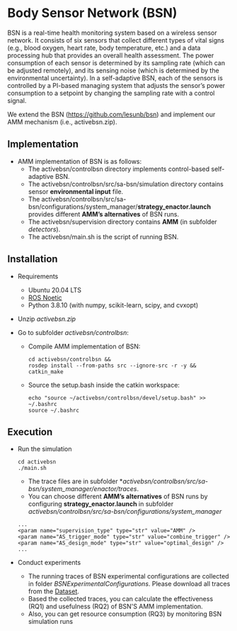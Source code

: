 # Body Sensor Network (BSN)
BSN is a real-time health monitoring system based on a wireless sensor network. It consists of six sensors that collect different types of vital signs (e.g., blood oxygen, heart rate, body temperature, etc.) and a data processing hub that provides an overall health assessment. The power consumption of each sensor is determined by its sampling rate (which can be adjusted remotely), and its sensing
noise (which is determined by the environmental uncertainty). In a self-adaptive BSN, each of the sensors is controlled by a PI-based managing system that adjusts the sensor’s power consumption to a setpoint by changing the sampling rate with a control signal.

We extend the BSN (https://github.com/lesunb/bsn) and implement our AMM mechanism (i.e., activebsn.zip).


## Implementation
* AMM implementation of BSN is as follows:
	* The activebsn/controlbsn directory implements control-based self-adaptive BSN.
	* The activebsn/controlbsn/src/sa-bsn/simulation directory contains sensor **environmental input** file.
	* The activebsn/controlbsn/src/sa-bsn/configurations/system_manager/**strategy_enactor.launch** provides different **AMM’s alternatives** of BSN runs.
	* The activebsn/supervision directory contains **AMM** (in subfolder *detectors*).
	* The activebsn/main.sh is the script of running BSN.


## Installation
* Requirements
	* Ubuntu 20.04 LTS
	* [ROS Noetic](http://wiki.ros.org/noetic/Installation/Ubuntu)
	* Python 3.8.10 (with numpy, scikit-learn, scipy, and cvxopt)
	
* Unzip *activebsn.zip*

* Go to subfolder *activebsn/controlbsn*:
	* Compile AMM implementation of BSN:
		```
		cd activebsn/controlbsn && 
		rosdep install --from-paths src --ignore-src -r -y && 
		catkin_make
		```
	
	* Source the setup.bash inside the catkin workspace:
		```
		echo "source ~/activebsn/controlbsn/devel/setup.bash" >> ~/.bashrc
		source ~/.bashrc
		```


## Execution
* Run the simulation
    ```
    cd activebsn
    ./main.sh
    ```
	* The trace files are in subfolder **activebsn/controlbsn/src/sa-bsn/system_manager/enactor/traces*.
	* You can choose different **AMM’s alternatives** of BSN runs by configuring **strategy_enactor.launch** in subfolder *activebsn/controlbsn/src/sa-bsn/configurations/system_manager*
    ```
	...
	<param name="supervision_type" type="str" value="AMM" />
	<param name="AS_trigger_mode" type="str" value="combine_trigger" /> 
	<param name="AS_design_mode" type="str" value="optimal_design" />     
	...
    ```
	
* Conduct experiments
	* The running traces of BSN experimental configurations are collected in folder *BSNExperimentalConfigurations*. Please download all traces from the [Dataset](https://drive.google.com/file/d/1P_gp78KR33lDNtl0nnGSOyPA59on3kYK/view?usp=drive_link).
	* Based the collected traces, you can calculate the effectiveness (RQ1) and usefulness (RQ2) of BSN'S AMM implementation.
    * Also, you can get resource consumption (RQ3) by monitoring BSN simulation runs	